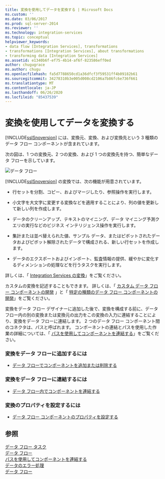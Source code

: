 ```yaml
---
title: 変換を使用してデータを変換する | Microsoft Docs
ms.custom: ''
ms.date: 03/06/2017
ms.prod: sql-server-2014
ms.reviewer: ''
ms.technology: integration-services
ms.topic: conceptual
helpviewer_keywords:
- data flow [Integration Services], transformations
- transformations [Integration Services], about transformations
- transforming data [Integration Services]
ms.assetid: e1340b6f-ef75-4b14-af6f-823586eff0ed
author: chugugrace
ms.author: chugu
ms.openlocfilehash: fa5d7788650cd1a36dfcf3f59531ff4b09182b61
ms.sourcegitcommit: 34278310b3e005d008cd2106a7b86fc6e736f661
ms.translationtype: MT
ms.contentlocale: ja-JP
ms.lasthandoff: 06/26/2020
ms.locfileid: "85437539"
---
```

# <a name="transform-data-with-transformations"></a>変換を使用してデータを変換する
  [!INCLUDE[ssISnoversion](../../../includes/ssisnoversion-md.md)] には、変換元、変換、および変換先という 3 種類のデータ フロー コンポーネントが含まれています。  
  
 次の図は、1 つの変換元、2 つの変換、および 1 つの変換先を持つ、簡単なデータ フローを示しています。  
  
 ![データ フロー](../../media/mw-dts-08.gif "Data flow")  
  
 [!INCLUDE[ssISnoversion](../../../includes/ssisnoversion-md.md)] の変換では、次の機能が用意されています。  
  
-   行セットを分割、コピー、およびマージしたり、参照操作を実行します。  
  
-   小文字を大文字に変更する変換などを適用することにより、列の値を更新して新しい列を作成します。  
  
-   データのクリーンアップ、テキストのマイニング、データ マイニング予測クエリの実行などのビジネス インテリジェンス操作を実行します。  
  
-   集計または並べ替えられた値、サンプル データ、またはピボットされたデータおよびピボット解除されたデータで構成される、新しい行セットを作成します。  
  
-   データのエクスポートおよびインポート、監査情報の提供、緩やかに変化するディメンションの処理などを行うタスクを実行します。  
  
 詳しくは、「 [Integration Services の変換](integration-services-transformations.md)」をご覧ください。  
  
 カスタムの変換を記述することもできます。 詳しくは、「 [カスタム データ フロー コンポーネントの開発](../../extending-packages-custom-objects/data-flow/developing-a-custom-data-flow-component.md) 」と「 [特定の種類のデータ フロー コンポーネントの開発](../../extending-packages-custom-objects-data-flow-types/developing-specific-types-of-data-flow-components.md)」をご覧ください。  
  
 変換をデータ フロー デザイナーに追加した後で、変換を構成する前に、データ フロー内の別の変換または変換元の出力をこの変換の入力に連結することにより、変換をデータ フローに連結します。 2 つのデータ フロー コンポーネント間のコネクタは、パスと呼ばれます。 コンポーネントの連結とパスを使用した作業の詳細については、「 [パスを使用してコンポーネントを連結する](../../connect-components-with-paths.md)」をご覧ください。  
  
### <a name="to-add-a-transformation-to-a-data-flow"></a>変換をデータ フローに追加するには  
  
-   [データ フローでコンポーネントを追加または削除する](../add-or-delete-a-component-in-a-data-flow.md)  
  
### <a name="to-connect-a-transformation-to-a-data-flow"></a>変換をデータ フローに連結するには  
  
-   [データ フロー内でコンポーネントを連結する](../connect-components-in-a-data-flow.md)  
  
### <a name="to-set-the-properties-of-a-transformation"></a>変換のプロパティを設定するには  
  
-   [データ フロー コンポーネントのプロパティを設定する](../set-the-properties-of-a-data-flow-component.md)  
  
## <a name="see-also"></a>参照  
 [データ フロー タスク](../../control-flow/data-flow-task.md)   
 [データ フロー](../data-flow.md)   
 [パスを使用してコンポーネントを連結する](../../connect-components-with-paths.md)   
 [データのエラー処理](../error-handling-in-data.md)   
 [データ フロー](../data-flow.md)  
  
  
